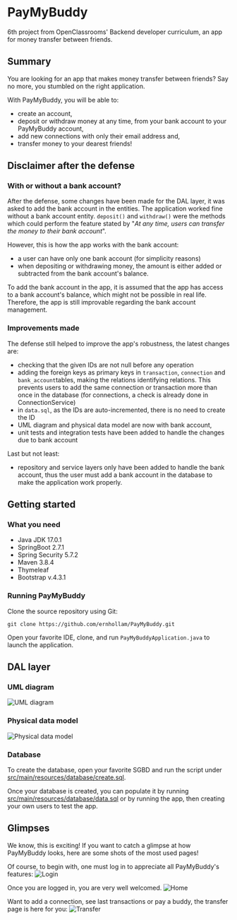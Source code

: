 # PayMyBuddy
6th project from OpenClassrooms' Backend developer curriculum, an app for money transfer between friends.

## Summary

You are looking for an app that makes money transfer between friends? Say no more, you stumbled on the right application.

With PayMyBuddy, you will be able to:
- create an account,
- deposit or withdraw money at any time, from your bank account to your PayMyBuddy account,
- add new connections with only their email address and,
- transfer money to your dearest friends!

## Disclaimer after the defense
### With or without a bank account?
After the defense, some changes have been made for the DAL layer, it was asked to add the bank account in the entities.
The application worked fine without a bank account entity. `deposit()` and `withdraw()` were the methods which could perform the feature stated by "_At any time, users can transfer the money to their bank account_".

However, this is how the app works with the bank account:
- a user can have only one bank account (for simplicity reasons)
- when depositing or withdrawing money, the amount is either added or subtracted from the bank account's balance.

To add the bank account in the app, it is assumed that the app has access to a bank account's balance, which might not be possible in real life. Therefore, the app is still improvable regarding the bank account management.

### Improvements made
The defense still helped to improve the app's robustness, the latest changes are:
- checking that the given IDs are not null before any operation
- adding the foreign keys as primary keys in `transaction`, `connection` and `bank_account`tables, making the relations identifying relations. This prevents users to add the same connection or transaction more than once in the database (for connections, a check is already done in ConnectionService)
- in `data.sql`, as the IDs are auto-incremented, there is no need to create the ID
- UML diagram and physical data model are now with bank account,
- unit tests and integration tests have been added to handle the changes due to bank account


Last but not least:
- repository and service layers only have been added to handle the bank account, thus the user must add a bank account in the database to make the application work properly.


## Getting started

### What you need
- Java JDK 17.0.1
- SpringBoot 2.7.1
- Spring Security 5.7.2
- Maven 3.8.4
- Thymeleaf
- Bootstrap v.4.3.1

### Running PayMyBuddy
Clone the source repository using Git:

```git clone https://github.com/ernhollam/PayMyBuddy.git```

Open your favorite IDE, clone, and run `PayMyBuddyApplication.java` to launch the application.


## DAL layer
### UML diagram
![UML diagram](src/main/resources/readme/uml.png)

### Physical data model
![Physical data model](src/main/resources/readme/mdp.png)

### Database
To create the database, open your favorite SGBD and run the script under [src/main/resources/database/create.sql](src/main/resources/database/create.sql).

Once your database is created, you can populate it by running [src/main/resources/database/data.sql](src/main/resources/database/data.sql) or by running the app, then creating your own users to test the app.


## Glimpses
We know, this is exciting! If you want to catch a glimpse at how PayMyBuddy looks, here are some shots of the most used pages!

Of course, to begin with, one must log in to appreciate all PayMyBuddy's features:
![Login](src/main/resources/readme/login.png)

Once you are logged in, you are very well welcomed.
![Home](src/main/resources/readme/home.png)

Want to add a connection, see last transactions or pay a buddy, the transfer page is here for you:
![Transfer](src/main/resources/readme/transfer.png)
